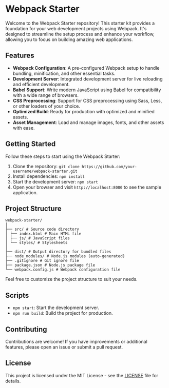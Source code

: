 # Webpack Starter

Welcome to the Webpack Starter repository! This starter kit provides a foundation for your web development projects using Webpack. It's designed to streamline the setup process and enhance your workflow, allowing you to focus on building amazing web applications.

## Features

- **Webpack Configuration**: A pre-configured Webpack setup to handle bundling, minification, and other essential tasks.
- **Development Server**: Integrated development server for live reloading and efficient development.
- **Babel Support**: Write modern JavaScript using Babel for compatibility with a wide range of browsers.
- **CSS Preprocessing**: Support for CSS preprocessing using Sass, Less, or other loaders of your choice.
- **Optimized Build**: Ready for production with optimized and minified assets.
- **Asset Management**: Load and manage images, fonts, and other assets with ease.

## Getting Started

Follow these steps to start using the Webpack Starter:

1. Clone the repository: `git clone https://github.com/your-username/webpack-starter.git`
2. Install dependencies: `npm install`
3. Start the development server: `npm start`
4. Open your browser and visit `http://localhost:8080` to see the sample application.

## Project Structure
```
webpack-starter/
│
├── src/ # Source code directory
│ ├── index.html # Main HTML file
│ ├── js/ # JavaScript files
│ └── styles/ # Stylesheets
│
├── dist/ # Output directory for bundled files
├── node_modules/ # Node.js modules (auto-generated)
├── .gitignore # Git ignore file
├── package.json # Node.js package file
└── webpack.config.js # Webpack configuration file

```
Feel free to customize the project structure to suit your needs.

## Scripts

- `npm start`: Start the development server.
- `npm run build`: Build the project for production.

## Contributing

Contributions are welcome! If you have improvements or additional features, please open an issue or submit a pull request.

## License

This project is licensed under the MIT License - see the [LICENSE](LICENSE) file for details.
